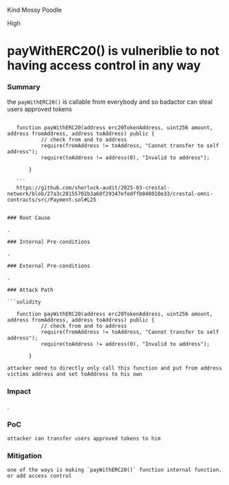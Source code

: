 Kind Mossy Poodle

High

# payWithERC20() is vulneriblie to not having access control in any way

### Summary

 the `payWithERC20()` is callable from everybody and so badactor can steal users approved tokens 
 ```solidity

    function payWithERC20(address erc20TokenAddress, uint256 amount, address fromAddress, address toAddress) public {
            // check from and to address
            require(fromAddress != toAddress, "Cannot transfer to self address");
            require(toAddress != address(0), "Invalid to address");
         
        }

    ```
    https://github.com/sherlock-audit/2025-03-crestal-network/blob/27a3c28155702b3a68f29347efedffb048010e33/crestal-omni-contracts/src/Payment.sol#L25


### Root Cause

.

### Internal Pre-conditions

.

### External Pre-conditions

.

### Attack Path

 ```solidity

    function payWithERC20(address erc20TokenAddress, uint256 amount, address fromAddress, address toAddress) public {
            // check from and to address
            require(fromAddress != toAddress, "Cannot transfer to self address");
            require(toAddress != address(0), "Invalid to address");
         
        }
```
    attacker need to directly only call this function and put from address victims address and set toAddress to his own 



### Impact

.

### PoC

    attacker can transfer users approved tokens to him  


### Mitigation

    one of the ways is making `payWithERC20()` function internal function. or add access control 
